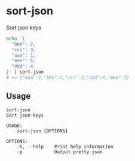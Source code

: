 # sort-json

Sort json keys

```sh
echo '{
  "bbb": 2,
  "ccc": 3,
  "aaa": 1,
  "eee": 5,
  "ddd": 4
}' | sort-json
# => {"aaa":1,"bbb":2,"ccc":3,"ddd":4,"eee":5}
```

## Usage

```
sort-json 
Sort json keys

USAGE:
    sort-json [OPTIONS]

OPTIONS:
    -h, --help    Print help information
    -p            Output pretty json
```
